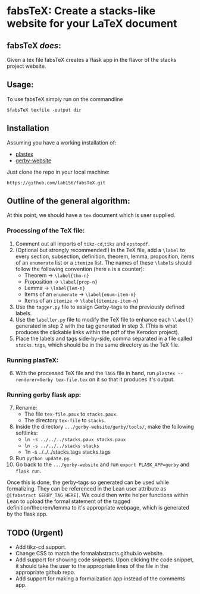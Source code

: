# fabsTeX: Create a stacks-like website for your LaTeX document

## fabsTeX _does_:
Given a tex file fabsTeX creates a flask app in the flavor of the stacks project website.

## Usage:
To use fabsTeX simply run on the commandline
```shell
$fabsTeX texfile -output dir
```

## Installation
Assuming you have a working installation of:
* [plastex](https://github.com/kodyvajjha/plastex.git) 
* [gerby-website](https://github.com/gerby-project/gerby-website.git)

Just clone the repo in your local machine: 
```shell
https://github.com/lab156/fabsTeX.git
```
## Outline of the general algorithm:
At this point, we should have a `tex` document which is user supplied. 

### Processing of the TeX file:

1. Comment out all imports of `tikz-cd`,`tikz` and `epstopdf`. 
2. (Optional but strongly recommended!) In the TeX file, add a `\label` to every section, subsection, definition, theorem, lemma, proposition, items of an `enumerate` list or a `itemize` list. The names of these `\label`s should follow the following convention (here `n` is a counter):
    - Theorem -> `\label{thm-n}` 
    - Proposition -> `\label{prop-n}`
    - Lemma -> `\label{lem-n}`
    - Items of an `enumerate` -> `\label{enum-item-n}`
    - Items of an `itemize` -> `\label{itemize-item-n}`
3. Use the `tagger.py` file to assign Gerby-tags to the previously defined labels. 
4. Use the `labeller.py` file to modify the TeX file to enhance each `\label{}` generated in step 2 with the tag generated in step 3. (This is what produces the clickable links within the pdf of the Kerodon project). 
5. Place the labels and tags side-by-side, comma separated in a file called `stacks.tags`, which should be in the same directory as the TeX file. 
### Running plasTeX:
6. With the processed TeX file and the `TAGS` file in hand, run ```plastex --renderer=Gerby tex-file.tex``` on it so that it produces it's output.

### Running gerby flask app:
7. Rename:
    - The file `tex-file.paux` to `stacks.paux`.
    - The directory `tex-file` to `stacks`.
8. Inside the directory `.../gerby-website/gerby/tools/`, make the following softlinks:
    - `ln -s ../../../stacks.paux stacks.paux`
    - `ln -s ../../../stacks stacks`
    - `ln -s ../../../stacks.tags stacks.tags
9. Run `python update.py`.
10. Go back to the `.../gerby-website` and run `export FLASK_APP=gerby` and `flask run`. 


Once this is done, the gerby-tags so generated can be used while formalizing. They can be referenced in the Lean user attribute as ```@[fabstract GERBY_TAG_HERE]```. We could then write helper functions within Lean to upload the formal statement of the tagged definition/theorem/lemma to it's appropriate webpage, which is generated by the flask app. 


## TODO (Urgent)
* Add tikz-cd support.
* Change CSS to match the formalabstracts.github.io website. 
* Add support for showing code snippets. Upon clicking the code snippet, it should take the user to the appropriate lines of the file in the appropriate github repo. 
* Add support for making a formalization app instead of the comments app.



